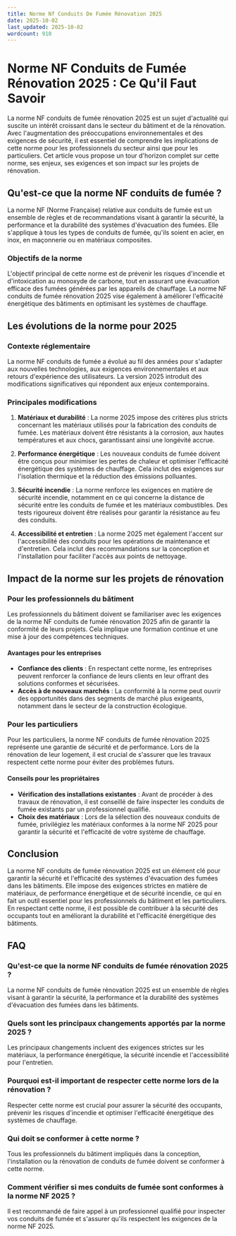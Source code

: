 ```yaml
---
title: Norme Nf Conduits De Fumée Rénovation 2025
date: 2025-10-02
last_updated: 2025-10-02
wordcount: 910
---
```


# Norme NF Conduits de Fumée Rénovation 2025 : Ce Qu'il Faut Savoir

La norme NF conduits de fumée rénovation 2025 est un sujet d'actualité qui suscite un intérêt croissant dans le secteur du bâtiment et de la rénovation. Avec l'augmentation des préoccupations environnementales et des exigences de sécurité, il est essentiel de comprendre les implications de cette norme pour les professionnels du secteur ainsi que pour les particuliers. Cet article vous propose un tour d'horizon complet sur cette norme, ses enjeux, ses exigences et son impact sur les projets de rénovation.

## Qu'est-ce que la norme NF conduits de fumée ?

La norme NF (Norme Française) relative aux conduits de fumée est un ensemble de règles et de recommandations visant à garantir la sécurité, la performance et la durabilité des systèmes d'évacuation des fumées. Elle s'applique à tous les types de conduits de fumée, qu'ils soient en acier, en inox, en maçonnerie ou en matériaux composites. 

### Objectifs de la norme

L'objectif principal de cette norme est de prévenir les risques d'incendie et d'intoxication au monoxyde de carbone, tout en assurant une évacuation efficace des fumées générées par les appareils de chauffage. La norme NF conduits de fumée rénovation 2025 vise également à améliorer l'efficacité énergétique des bâtiments en optimisant les systèmes de chauffage.

## Les évolutions de la norme pour 2025

### Contexte réglementaire

La norme NF conduits de fumée a évolué au fil des années pour s'adapter aux nouvelles technologies, aux exigences environnementales et aux retours d'expérience des utilisateurs. La version 2025 introduit des modifications significatives qui répondent aux enjeux contemporains.

### Principales modifications

1. **Matériaux et durabilité** : La norme 2025 impose des critères plus stricts concernant les matériaux utilisés pour la fabrication des conduits de fumée. Les matériaux doivent être résistants à la corrosion, aux hautes températures et aux chocs, garantissant ainsi une longévité accrue.

2. **Performance énergétique** : Les nouveaux conduits de fumée doivent être conçus pour minimiser les pertes de chaleur et optimiser l'efficacité énergétique des systèmes de chauffage. Cela inclut des exigences sur l'isolation thermique et la réduction des émissions polluantes.

3. **Sécurité incendie** : La norme renforce les exigences en matière de sécurité incendie, notamment en ce qui concerne la distance de sécurité entre les conduits de fumée et les matériaux combustibles. Des tests rigoureux doivent être réalisés pour garantir la résistance au feu des conduits.

4. **Accessibilité et entretien** : La norme 2025 met également l'accent sur l'accessibilité des conduits pour les opérations de maintenance et d'entretien. Cela inclut des recommandations sur la conception et l'installation pour faciliter l'accès aux points de nettoyage.

## Impact de la norme sur les projets de rénovation

### Pour les professionnels du bâtiment

Les professionnels du bâtiment doivent se familiariser avec les exigences de la norme NF conduits de fumée rénovation 2025 afin de garantir la conformité de leurs projets. Cela implique une formation continue et une mise à jour des compétences techniques.

#### Avantages pour les entreprises

- **Confiance des clients** : En respectant cette norme, les entreprises peuvent renforcer la confiance de leurs clients en leur offrant des solutions conformes et sécurisées.
- **Accès à de nouveaux marchés** : La conformité à la norme peut ouvrir des opportunités dans des segments de marché plus exigeants, notamment dans le secteur de la construction écologique.

### Pour les particuliers

Pour les particuliers, la norme NF conduits de fumée rénovation 2025 représente une garantie de sécurité et de performance. Lors de la rénovation de leur logement, il est crucial de s'assurer que les travaux respectent cette norme pour éviter des problèmes futurs.

#### Conseils pour les propriétaires

- **Vérification des installations existantes** : Avant de procéder à des travaux de rénovation, il est conseillé de faire inspecter les conduits de fumée existants par un professionnel qualifié.
- **Choix des matériaux** : Lors de la sélection des nouveaux conduits de fumée, privilégiez les matériaux conformes à la norme NF 2025 pour garantir la sécurité et l'efficacité de votre système de chauffage.

## Conclusion

La norme NF conduits de fumée rénovation 2025 est un élément clé pour garantir la sécurité et l'efficacité des systèmes d'évacuation des fumées dans les bâtiments. Elle impose des exigences strictes en matière de matériaux, de performance énergétique et de sécurité incendie, ce qui en fait un outil essentiel pour les professionnels du bâtiment et les particuliers. En respectant cette norme, il est possible de contribuer à la sécurité des occupants tout en améliorant la durabilité et l'efficacité énergétique des bâtiments.

## FAQ

### Qu'est-ce que la norme NF conduits de fumée rénovation 2025 ?

La norme NF conduits de fumée rénovation 2025 est un ensemble de règles visant à garantir la sécurité, la performance et la durabilité des systèmes d'évacuation des fumées dans les bâtiments.

### Quels sont les principaux changements apportés par la norme 2025 ?

Les principaux changements incluent des exigences strictes sur les matériaux, la performance énergétique, la sécurité incendie et l'accessibilité pour l'entretien.

### Pourquoi est-il important de respecter cette norme lors de la rénovation ?

Respecter cette norme est crucial pour assurer la sécurité des occupants, prévenir les risques d'incendie et optimiser l'efficacité énergétique des systèmes de chauffage.

### Qui doit se conformer à cette norme ?

Tous les professionnels du bâtiment impliqués dans la conception, l'installation ou la rénovation de conduits de fumée doivent se conformer à cette norme.

### Comment vérifier si mes conduits de fumée sont conformes à la norme NF 2025 ?

Il est recommandé de faire appel à un professionnel qualifié pour inspecter vos conduits de fumée et s'assurer qu'ils respectent les exigences de la norme NF 2025.